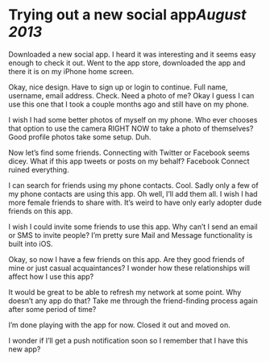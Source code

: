 

# Trying out a new social app*August 2013*

Downloaded a new social app. I heard it was interesting and it seems easy enough to check it out. Went to the
app store, downloaded the app and there it is on my iPhone home screen.

Okay, nice design. Have to sign up or login to continue. Full name, username, email address. Check. Need a
photo of me? Okay I guess I can use this one that I took a couple months ago and still have on my phone.

I wish I had some better photos of myself on my phone. Who ever chooses that option to use the camera RIGHT
NOW to take a photo of themselves? Good profile photos take some setup. Duh.

Now let’s find some friends. Connecting with Twitter or Facebook seems dicey. What if this app tweets or
posts on my behalf? Facebook Connect ruined everything.

I can search for friends using my phone contacts. Cool. Sadly only a few of my phone contacts are using this
app. Oh well, I’ll add them all. I wish I had more female friends to share with. It’s weird to have only
early adopter dude friends on this app.

I wish I could invite some friends to use this app. Why can’t I send an email or SMS to invite people? I’m
pretty sure Mail and Message functionality is built into iOS.

Okay, so now I have a few friends on this app. Are they good friends of mine or just casual acquaintances? I
wonder how these relationships will affect how I use this app?

It would be great to be able to refresh my network at some point. Why doesn’t any app do that? Take me
through the friend-finding process again after some period of time?

I’m done playing with the app for now. Closed it out and moved on.

I wonder if I’ll get a push notification soon so I remember that I have this new app?